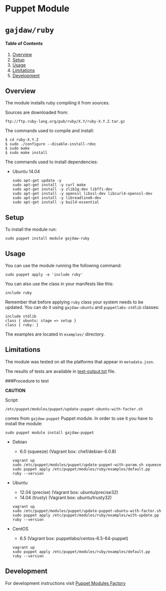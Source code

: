 # Puppet Module
# `gajdaw/ruby`

#### Table of Contents

1. [Overview](#overview)
2. [Setup](#setup)
3. [Usage](#usage)
4. [Limitations](#limitations)
5. [Development](#development)

## Overview

The module installs ruby compiling it from sources.

Sources are downloaded from:

    ftp://ftp.ruby-lang.org/pub/ruby/X.Y/ruby-X.Y.Z.tar.gz

The commands used to compile and install:

    $ cd ruby-X.Y.Z
    $ sudo ./configure --disable-install-rdoc
    $ sudo make
    $ sudo make install

The commands used to install dependencies:
- Ubuntu 14.04

    ```
    sudo apt-get update -y
    sudo apt-get install -y curl make
    sudo apt-get install -y zlib1g-dev libffi-dev
    sudo apt-get install -y openssl libssl-dev libcurl4-openssl-dev
    sudo apt-get install -y libreadline6-dev
    sudo apt-get install -y build-essential
    ```

## Setup

To install the module run:

    sudo puppet install module gajdaw-ruby

## Usage

You can use the module running the following command:

    sudo puppet apply -e 'include ruby'

You can also use the class in your manifests like this:

    include ruby

Remember that before applying `ruby` class your system needs to be
updated. You can do it using `gajdaw-ubuntu` and `puppetlabs-stdlib` classes:

    include stdlib
    class { ubuntu: stage => setup }
    class { ruby: }

The examples are located in `examples/` directory.

## Limitations

The module was tested on all the platforms that appear in `metadata.json`.

The results of tests are available in
[test-output.txt](https://github.com/puppet-by-examples/puppet-ruby/blob/master/test-output.txt) file.

###Procedure to test

**CAUTION**

Script:

    /etc/puppet/modules/puppet/update-puppet-ubuntu-with-facter.sh

comes from `gajdaw-puppet` Puppet module.
In order to use it you have to install the module:

    sudo puppet module install gajdaw-puppet

* Debian
    - 6.0 (squeeze) (Vagrant box: chef/debian-6.0.8)

    ```
    vagrant up
    sudo /etc/puppet/modules/puppet/update-puppet-with-param.sh squeeze
    sudo puppet apply /etc/puppet/modules/ruby/examples/default.pp
    ruby --version
    ```

* Ubuntu
    - 12.04 (precise) (Vagrant box: ubuntu/precise32)
    - 14.04 (trusty) (Vagrant box: ubuntu/trusty32)

    ```
    vagrant up
    sudo /etc/puppet/modules/puppet/update-puppet-ubuntu-with-facter.sh
    sudo puppet apply /etc/puppet/modules/ruby/examples/with-update.pp
    ruby --version
    ```

* CentOS
    - 6.5 (Vagrant box: puppetlabs/centos-6.5-64-puppet)

    ```
    vagrant up
    sudo puppet apply /etc/puppet/modules/ruby/examples/default.pp
    ruby --version
    ```

## Development

For development instructions visit
[Puppet Modules Factory](https://github.com/puppet-by-examples/puppet-modules-factory)
